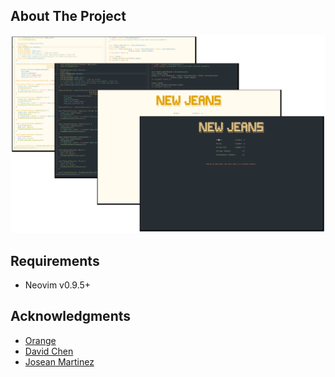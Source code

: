 <!-- ABOUT THE PROJECT -->
## About The Project

[![nvim image][nvim-screenshot]][repo-url]


<!-- REQUIREMENTS -->
## Requirements

* Neovim v0.9.5+


<!-- ACKNOWLEDGMENTS -->
## Acknowledgments

* [
Orange](https://github.com/bitterteasweetorange/nvim)
* [David Chen](https://github.com/theniceboy/nvim)
* [
Josean Martinez](https://github.com/josean-dev/dev-environment-files/tree/main/.config/nvim)


<!-- MARKDOWN LINKS & IMAGES -->
[nvim-screenshot]: images/nvim_image.png
[repo-url]: https://github.com/ZhuX96/nvim
